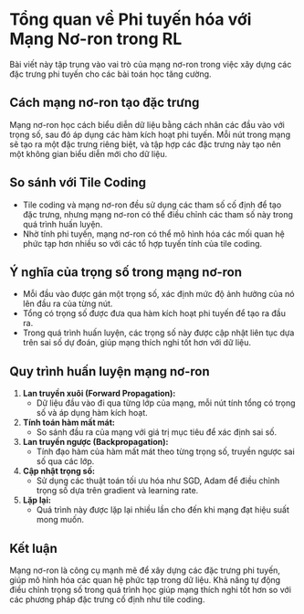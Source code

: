 # Tổng quan về Phi tuyến hóa với Mạng Nơ-ron trong RL

Bài viết này tập trung vào vai trò của mạng nơ-ron trong việc xây dựng các đặc trưng phi tuyến cho các bài toán học tăng cường.

## Cách mạng nơ-ron tạo đặc trưng

Mạng nơ-ron học cách biểu diễn dữ liệu bằng cách nhân các đầu vào với trọng số, sau đó áp dụng các hàm kích hoạt phi tuyến. Mỗi nút trong mạng sẽ tạo ra một đặc trưng riêng biệt, và tập hợp các đặc trưng này tạo nên một không gian biểu diễn mới cho dữ liệu.

## So sánh với Tile Coding

- Tile coding và mạng nơ-ron đều sử dụng các tham số cố định để tạo đặc trưng, nhưng mạng nơ-ron có thể điều chỉnh các tham số này trong quá trình huấn luyện.
- Nhờ tính phi tuyến, mạng nơ-ron có thể mô hình hóa các mối quan hệ phức tạp hơn nhiều so với các tổ hợp tuyến tính của tile coding.

## Ý nghĩa của trọng số trong mạng nơ-ron

- Mỗi đầu vào được gán một trọng số, xác định mức độ ảnh hưởng của nó lên đầu ra của từng nút.
- Tổng có trọng số được đưa qua hàm kích hoạt phi tuyến để tạo ra đầu ra.
- Trong quá trình huấn luyện, các trọng số này được cập nhật liên tục dựa trên sai số dự đoán, giúp mạng thích nghi tốt hơn với dữ liệu.

## Quy trình huấn luyện mạng nơ-ron

1. **Lan truyền xuôi (Forward Propagation):**
   - Dữ liệu đầu vào đi qua từng lớp của mạng, mỗi nút tính tổng có trọng số và áp dụng hàm kích hoạt.
2. **Tính toán hàm mất mát:**
   - So sánh đầu ra của mạng với giá trị mục tiêu để xác định sai số.
3. **Lan truyền ngược (Backpropagation):**
   - Tính đạo hàm của hàm mất mát theo từng trọng số, truyền ngược sai số qua các lớp.
4. **Cập nhật trọng số:**
   - Sử dụng các thuật toán tối ưu hóa như SGD, Adam để điều chỉnh trọng số dựa trên gradient và learning rate.
5. **Lặp lại:**
   - Quá trình này được lặp lại nhiều lần cho đến khi mạng đạt hiệu suất mong muốn.

## Kết luận

Mạng nơ-ron là công cụ mạnh mẽ để xây dựng các đặc trưng phi tuyến, giúp mô hình hóa các quan hệ phức tạp trong dữ liệu. Khả năng tự động điều chỉnh trọng số trong quá trình học giúp mạng thích nghi tốt hơn so với các phương pháp đặc trưng cố định như tile coding.
